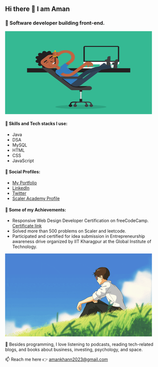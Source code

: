 ## Hi there 👋 I am Aman

### 🔭 Software developer building front-end.

<p><img src="Images/f1e734f9cade86fe737a9aa404ad5677.gif" style="height: 270px; width: 480px;"></p>

#### 🌱 Skills and Tech stacks I use:
- Java
- DSA
- MySQL
- HTML
- CSS
- JavaScript

#### 🔎 Social Profiles:
- <a href="https://folll.io/amankhan/">My Portfolio</a>
- <a href="https://www.linkedin.com/in/aman-khan-112698207/">LinkedIn</a>
- <a href="https://x.com/AmanTechX">Twitter</a>
- <a href="https://www.scaler.com/academy/profile/75b7f894aec9/">Scaler Academy Profile</a>

#### 🚀 Some of my Achievements:
- Responsive Web Design Developer Certification on freeCodeCamp. <a href="https://www.freecodecamp.org/certification/amankhann/responsive-web-design">Certificate link</a>
- Solved more than 500 problems on Scaler and leetcode.
- Participated and certified for idea submission in Entrepreneurship awareness drive organized by IIT Kharagpur at the Global Institute of Technology.

<p><img src="Images/796db5deaf3ca9a927736d4b12cc3086.gif"></p>

<p>💬 Besides programming, I love listening to podcasts, reading tech-related blogs, and books about business, investing, psychology, and space.</p>

📫 Reach me here 👉 amankhann2023@gmail.com
